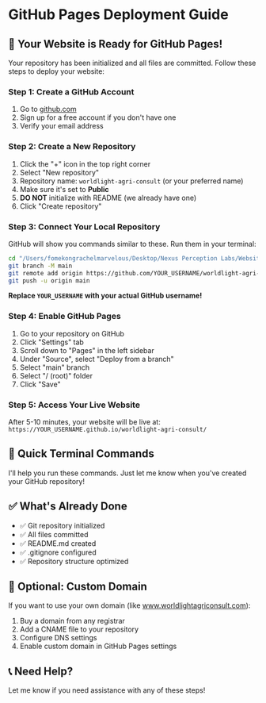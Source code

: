 # GitHub Pages Deployment Guide

## 🚀 Your Website is Ready for GitHub Pages!

Your repository has been initialized and all files are committed. Follow these steps to deploy your website:

### Step 1: Create a GitHub Account
1. Go to [github.com](https://github.com)
2. Sign up for a free account if you don't have one
3. Verify your email address

### Step 2: Create a New Repository
1. Click the "+" icon in the top right corner
2. Select "New repository"
3. Repository name: `worldlight-agri-consult` (or your preferred name)
4. Make sure it's set to **Public**
5. **DO NOT** initialize with README (we already have one)
6. Click "Create repository"

### Step 3: Connect Your Local Repository
GitHub will show you commands similar to these. Run them in your terminal:

```bash
cd "/Users/fomekongrachelmarvelous/Desktop/Nexus Perception Labs/Website"
git branch -M main
git remote add origin https://github.com/YOUR_USERNAME/worldlight-agri-consult.git
git push -u origin main
```

**Replace `YOUR_USERNAME` with your actual GitHub username!**

### Step 4: Enable GitHub Pages
1. Go to your repository on GitHub
2. Click "Settings" tab
3. Scroll down to "Pages" in the left sidebar
4. Under "Source", select "Deploy from a branch"
5. Select "main" branch
6. Select "/ (root)" folder
7. Click "Save"

### Step 5: Access Your Live Website
After 5-10 minutes, your website will be live at:
`https://YOUR_USERNAME.github.io/worldlight-agri-consult/`

## 🎯 Quick Terminal Commands

I'll help you run these commands. Just let me know when you've created your GitHub repository!

## ✅ What's Already Done
- ✅ Git repository initialized
- ✅ All files committed
- ✅ README.md created
- ✅ .gitignore configured
- ✅ Repository structure optimized

## 🔧 Optional: Custom Domain
If you want to use your own domain (like www.worldlightagriconsult.com):
1. Buy a domain from any registrar
2. Add a CNAME file to your repository
3. Configure DNS settings
4. Enable custom domain in GitHub Pages settings

## 📞 Need Help?
Let me know if you need assistance with any of these steps!
